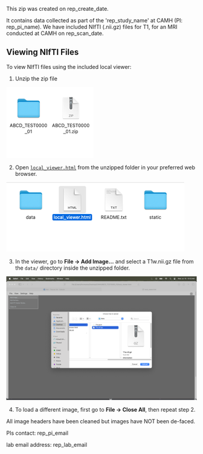 This zip was created on rep_create_date.

It contains data collected as part of the 'rep_study_name' at CAMH (PI: rep_pi_name).
We have included NIfTI (.nii.gz) files for T1, for an MRI conducted at CAMH on rep_scan_date.

## Viewing NIfTI Files

To view NIfTI files using the included local viewer:

1. Unzip the zip file 

![Viewer Screenshot](./images/image1.png)

2. Open [`local_viewer.html`](./local_viewer.html) from the unzipped folder in your preferred web browser.

![](./images/image2.png)

3. In the viewer, go to **File → Add Image...** and select a T1w.nii.gz file from the `data/` directory inside the unzipped folder.

![](./images/image3.png)

4. To load a different image, first go to **File → Close All**, then repeat step 2.

All image headers have been cleaned but images have NOT been de-faced.

PIs contact: 
rep_pi_email

lab email address: 
rep_lab_email



